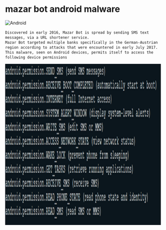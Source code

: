 # mazar bot android malware
![Android](https://img.shields.io/badge/Android-3DDC84?style=for-the-badge&logo=android&logoColor=white)

    Discovered in early 2016, Mazar Bot is spread by sending SMS text messages, via a URL shortener service. 
    Mazar Bot targeted multiple banks specifically in the German-Austrian region according to attacks that were encountered in early July 2017.
    This malware, seen on Android devices, permits itself to access the following device permissions

<img src="mazarbot.png" height="520" width="1750" >
